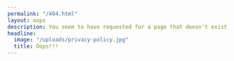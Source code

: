 ```yaml
---
permalink: "/404.html"
layout: oops
description: You seem to have requested for a page that doesn't exist
headline:
  image: "/uploads/privacy-policy.jpg"
  title: Oops!!!
---
```


